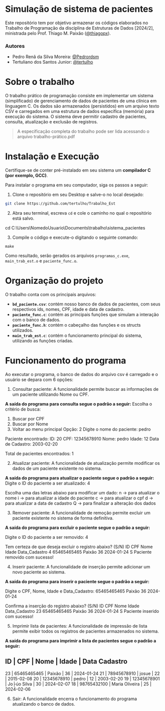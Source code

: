 # Simulação de sistema de pacientes
Este repositório tem por objetivo armazenar os códigos elaborados no Trabalho de Programação da disciplina de Estruturas de Dados [2024/2], ministrada pelo Prof. Thiago M. Paixão ([@thiagopx](https://github.com/thiagopx)).

### Autores

- Pedro Renã da Silva Moreira: [@Pedrordsm](https://github.com/Pedrordsm)
- Tertuliano dos Santos Junior: [@tertulho](https://github.com/tertulho)

# Sobre o trabalho

O trabalho prático de programação consiste em implementar um sistema (simplificado) de gerenciamento
de dados de pacientes de uma clínica em linguagem C. Os dados são armazenados (persistidos)
em um arquivo texto CSV e carregados em uma estrutura de dados específica (memória) para execução
do sistema. O sistema deve permitir cadastro de pacientes, consulta, atualização e exclusão de registros.

> A especificação completa do trabalho pode ser lida acessando o arquivo trabalho-prático.pdf

# Instalação e Execução
Certifique-se de conter pré-instalado em seu sistema um **compilador C (por exemplo, GCC)**. 
 
Para instalar o programa em seu computador, siga os passos a seguir:
1. Clone o repositório em seu Desktop e salve-o no local desejado:
```bash
git clone https://github.com/tertulho/Trabalho_Est
```
2. Abra seu terminal, escreva ```cd``` e cole o caminho no qual o repositório está salvo.

cd C:\Users\NomedoUsuario\Documents\trabalho\sistema_pacientes

3. Compile o código e execute-o digitando o seguinte comando:
```
make
```
Como resultado, serão gerados os arquivos ```programas_c.exe```, ```main_trab_est.o``` e ```paciente_func.o```. 


# Organização do projeto
O trabalho conta com os principais arquivos:

- **`bd_paciente.csv`**: contém nosso banco de dados de pacientes, com seus respectivos ids, nomes, CPF, idade e data de cadastro.
- **`paciente_func.c`**: contém as principais funções que simulam a interação com o banco de dados.
- **`paciente_func.h`**: contém o cabeçalho das funções e os structs utilizados.
- **`main_trab_est.c`**: contém o funcionamento principal do sistema, utilizando as funções criadas.

# Funcionamento do programa
Ao executar o programa, o banco de dados do arquivo csv é carregado e o usuário se depara com 6 opções:

1. Consultar paciente: A funcionalidade permite buscar as informações de um paciente utilizando Nome ou CPF.

**A saída do programa para consulta segue o padrão a seguir:**
Escolha o critério de busca:
1. Buscar por CPF
2. Buscar por Nome
3. Voltar ao menu principal
Opção: 2
Digite o nome do paciente: pedro

Paciente encontrado:
  ID: 20
  CPF: 12345678910
  Nome: pedro
  Idade: 12
  Data de Cadastro: 2003-02-20

Total de pacientes encontrados: 1

2. Atualizar paciente: A funcionalidade de atualização permite modificar os dados de um paciente existente no sistema.

**A saída do programa para atualizar o paciente segue o padrão a seguir:**
Digite o ID do paciente a ser atualizado: 4

Escolha uma das letras abaixo para modificar um dado:
n -> para atualizar o nome
i -> para atualizar a idade do paciente
c -> para atualizar o cpf
d -> para atualizar a data de cadastro
Q -> para finalizar a alteração dos dados

3. Remover paciente: A funcionalidade de remoção permite excluir um paciente existente no sistema de forma definitiva.

**A saída do programa para excluir o paciente segue o padrão a seguir:**

Digite o ID do paciente a ser removido: 
4

Tem certeza de que deseja excluir o registro abaixo? (S/N)
ID      CPF             Nome            Idade   Data_Cadastro
4       65465465465     Paixão  36      2024-01-24
S
Paciente removido com sucesso!

4. Inserir paciente: A funcionalidade de inserção permite adicionar um novo paciente ao sistema.

**A saída do programa para inserir o paciente segue o padrão a seguir:**

Digite o CPF, Nome, Idade e Data_Cadastro:
65465465465 
Paixão
36
2024-01-24  

Confirma a inserção do registro abaixo? (S/N)
ID      CPF             Nome            Idade   Data_Cadastro
23      65465465465     Paixão  36      2024-01-24
S
Paciente inserido com sucesso!

5. Imprimir lista de pacientes: A funcionalidade de impressão de lista permite exibir todos os registros de pacientes armazenados no sistema.

**A saída do programa para imprimir a lista de pacientes segue o padrão a seguir:**

ID | CPF | Nome | Idade | Data Cadastro
------------------------------------------
23 | 65465465465 | Paixão | 36 | 2024-01-24
21 | 78945678910 | josue | 22 | 2015-02-08
20 | 12345678910 | pedro | 12 | 2003-02-20
19 | 12345678901 | Jo├úo Silva | 30 | 2024-02-07
18 | 98765432100 | Maria Oliveira | 25 | 2024-02-06

6. Sair: A funcionalidade encerra o funcionamento do programa atualizando o banco de dados.
